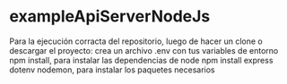 # exampleApiServerNodeJs


Para la ejecución corracta del repositorio, luego de hacer un clone o descargar el proyecto:
crea un archivo .env con tus variables de entorno
npm install, para instalar las dependencias de node
npm install express dotenv nodemon, para instalar los paquetes necesarios
